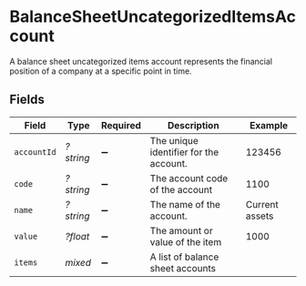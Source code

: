 # BalanceSheetUncategorizedItemsAccount

A balance sheet uncategorized items account represents the financial position of a company at a specific point in time.


## Fields

| Field                                  | Type                                   | Required                               | Description                            | Example                                |
| -------------------------------------- | -------------------------------------- | -------------------------------------- | -------------------------------------- | -------------------------------------- |
| `accountId`                            | *?string*                              | :heavy_minus_sign:                     | The unique identifier for the account. | 123456                                 |
| `code`                                 | *?string*                              | :heavy_minus_sign:                     | The account code of the account        | 1100                                   |
| `name`                                 | *?string*                              | :heavy_minus_sign:                     | The name of the account.               | Current assets                         |
| `value`                                | *?float*                               | :heavy_minus_sign:                     | The amount or value of the item        | 1000                                   |
| `items`                                | *mixed*                                | :heavy_minus_sign:                     | A list of balance sheet accounts       |                                        |